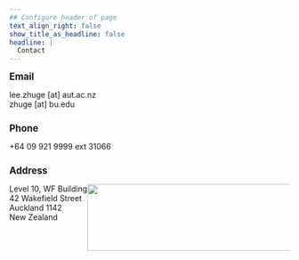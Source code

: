 ```yaml
---
## Configure header of page
text_align_right: false
show_title_as_headline: false
headline: |
  Contact
---
```


<big><b>Email</b></big>

<div> 
<div style = "float:left">lee.zhuge [at] aut.ac.nz</div>
</div>
<br>
<div> 
<div style = "float:left">zhuge [at] bu.edu</div>
</div>


<div style="line-height:200%;">
    <br>
</div>

<big><b>Phone</b></big>

<div> 
<div style = "float:left">+64 09 921 9999 ext 31066</div>
</div>

<div style="line-height:200%;">
    <br>
</div>

<big><b>Address</b></big>

<div> 
<div style = "float:left">Level 10, WF Building
<br>42 Wakefield Street
<br>Auckland 1142
<br>New Zealand
</div>
<div style="display: flex">
<div class="tr w-40-l {{ if .Params.image_left }}ml4{{ else }}mr4{{ end }}">
</div>
<img src="/img/auckland.png" width="1200" height="120">
</div>
</div>



